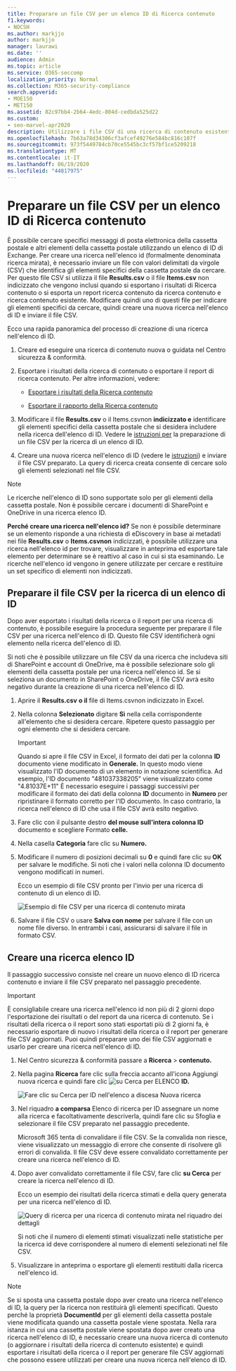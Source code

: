```yaml
---
title: Preparare un file CSV per un elenco ID di Ricerca contenuto
f1.keywords:
- NOCSH
ms.author: markjjo
author: markjjo
manager: laurawi
ms.date: ''
audience: Admin
ms.topic: article
ms.service: O365-seccomp
localization_priority: Normal
ms.collection: M365-security-compliance
search.appverid:
- MOE150
- MET150
ms.assetid: 82c97bb4-2b64-4edc-804d-cedbda525d22
ms.custom:
- seo-marvel-apr2020
description: Utilizzare i file CSV di una ricerca di contenuto esistente per creare una ricerca nell'elenco id che restituisce messaggi di posta elettronica specifici.
ms.openlocfilehash: 7b63a78d34306cf3afcef49276e584bc816c107f
ms.sourcegitcommit: 973f5449784cb70ce5545bc3cf57bf1ce5209218
ms.translationtype: MT
ms.contentlocale: it-IT
ms.lasthandoff: 06/19/2020
ms.locfileid: "44817975"
---
```

# <a name="prepare-a-csv-file-for-an-id-list-content-search"></a>Preparare un file CSV per un elenco ID di Ricerca contenuto

È possibile cercare specifici messaggi di posta elettronica della cassetta postale e altri elementi della cassetta postale utilizzando un elenco di ID di Exchange. Per creare una ricerca nell'elenco id (formalmente denominata ricerca mirata), è necessario inviare un file con valori delimitati da virgole (CSV) che identifica gli elementi specifici della cassetta postale da cercare. Per questo file CSV si utilizza il file **Results.csv** o il file **Items.csv** non indicizzato che vengono inclusi quando si esportano i risultati di Ricerca contenuto o si esporta un report ricerca contenuto da ricerca contenuto e ricerca contenuto esistente. Modificare quindi uno di questi file per indicare gli elementi specifici da cercare, quindi creare una nuova ricerca nell'elenco di ID e inviare il file CSV.

Ecco una rapida panoramica del processo di creazione di una ricerca nell'elenco di ID.

1. Creare ed eseguire una ricerca di contenuto nuova o guidata nel Centro sicurezza & conformità.

2. Esportare i risultati della ricerca di contenuto o esportare il report di ricerca contenuto. Per altre informazioni, vedere:

    - [Esportare i risultati della Ricerca contenuto](export-search-results.md)

    - [Esportare il rapporto della Ricerca contenuto](export-a-content-search-report.md)

3. Modificare il file **Results.csv** o il Items.csvnon **indicizzato e** identificare gli elementi specifici della cassetta postale che si desidera includere nella ricerca dell'elenco di ID. Vedere le [istruzioni per](#prepare-the-csv-file-for-an-id-list-search) la preparazione di un file CSV per la ricerca di un elenco di ID.

4. Creare una nuova ricerca nell'elenco di ID (vedere le [istruzioni](#create-an-id-list-search)) e inviare il file CSV preparato. La query di ricerca creata consente di cercare solo gli elementi selezionati nel file CSV.

> [!NOTE]
> Le ricerche nell'elenco di ID sono supportate solo per gli elementi della cassetta postale. Non è possibile cercare i documenti di SharePoint e OneDrive in una ricerca elenco ID.

 **Perché creare una ricerca nell'elenco id?** Se non è possibile determinare se un elemento risponde a una richiesta di eDiscovery in base ai metadati nei file **Results.csv** o **Items.csvnon** indicizzati, è possibile utilizzare una ricerca nell'elenco id per trovare, visualizzare in anteprima ed esportare tale elemento per determinare se è reattivo al caso in cui si sta esaminando. Le ricerche nell'elenco id vengono in genere utilizzate per cercare e restituire un set specifico di elementi non indicizzati.

## <a name="prepare-the-csv-file-for-an-id-list-search"></a>Preparare il file CSV per la ricerca di un elenco di ID

Dopo aver esportato i risultati della ricerca o il report per una ricerca di contenuto, è possibile eseguire la procedura seguente per preparare il file CSV per una ricerca nell'elenco di ID. Questo file CSV identificherà ogni elemento nella ricerca dell'elenco di ID.

Si noti che è possibile utilizzare un file CSV da una ricerca che  includeva siti di SharePoint e account di OneDrive, ma è possibile selezionare solo gli elementi della cassetta postale per una ricerca nell'elenco id. Se si seleziona un documento in SharePoint o OneDrive, il file CSV avrà esito negativo durante la creazione di una ricerca nell'elenco di ID.

1. Aprire il **Results.csv** **o il** file di Items.csvnon indicizzato in Excel.

2. Nella colonna **Selezionato** digitare **Sì** nella cella corrispondente all'elemento che si desidera cercare. Ripetere questo passaggio per ogni elemento che si desidera cercare.

    > [!IMPORTANT]
    > Quando si apre il file CSV in Excel, il formato dei dati per la colonna **ID** documento viene modificato in **Generale.** In questo modo viene visualizzato l'ID documento di un elemento in notazione scientifica. Ad esempio, l'ID documento "481037338205" viene visualizzato come "4.81037E+11" È necessario eseguire i passaggi successivi per modificare il formato dei dati della colonna **ID** documento in **Numero** per ripristinare il formato corretto per l'ID documento. In caso contrario, la ricerca nell'elenco di ID che usa il file CSV avrà esito negativo.

3. Fare clic con il pulsante destro **del mouse sull'intera colonna ID** documento e scegliere Formato **celle.**

4. Nella casella **Categoria** fare clic su **Numero.**

5. Modificare il numero di posizioni decimali su **0** e quindi fare clic su **OK** per salvare le modifiche. Si noti che i valori nella colonna ID documento vengono modificati in numeri.

    Ecco un esempio di file CSV pronto per l'invio per una ricerca di contenuto di un elenco di ID.

    ![Esempio di file CSV per una ricerca di contenuto mirata](../media/8371b8cb-1638-496e-9be1-fe1565757d67.png)

6. Salvare il file CSV o usare **Salva con nome** per salvare il file con un nome file diverso. In entrambi i casi, assicurarsi di salvare il file in formato CSV.

## <a name="create-an-id-list-search"></a>Creare una ricerca elenco ID

Il passaggio successivo consiste nel creare un nuovo elenco di ID ricerca contenuto e inviare il file CSV preparato nel passaggio precedente.

> [!IMPORTANT]
> È consigliabile creare una ricerca nell'elenco id non più di 2 giorni dopo l'esportazione dei risultati o del report da una ricerca di contenuto. Se i risultati della ricerca o il report sono stati esportati più di 2 giorni fa, è necessario esportare di nuovo i risultati della ricerca o il report per generare file CSV aggiornati. Puoi quindi preparare uno dei file CSV aggiornati e usarlo per creare una ricerca nell'elenco di ID.

1. Nel Centro sicurezza & conformità passare a **Ricerca** \> **contenuto.**

2. Nella pagina **Ricerca** fare clic sulla freccia accanto all'icona Aggiungi nuova ricerca e quindi fare clic ![ su Cerca per ELENCO ](../media/8ee52980-254b-440b-99a2-18d068de62d3.gif)  **ID.**

    ![Fare clic su Cerca per ID nell'elenco a discesa Nuova ricerca](../media/e65f9942-09b2-4127-865e-e64029a590df.png)

3. Nel riquadro **a comparsa** Elenco di ricerca per ID assegnare un  nome alla ricerca e facoltativamente descriverla, quindi fare clic su Sfoglia e selezionare il file CSV preparato nel passaggio precedente.

    Microsoft 365 tenta di convalidare il file CSV. Se la convalida non riesce, viene visualizzato un messaggio di errore che consente di risolvere gli errori di convalida. Il file CSV deve essere convalidato correttamente per creare una ricerca nell'elenco di ID.

4. Dopo aver convalidato correttamente il file CSV, fare clic **su Cerca** per creare la ricerca nell'elenco di ID.

    Ecco un esempio dei risultati della ricerca stimati e della query generata per una ricerca nell'elenco di ID.

    ![Query di ricerca per una ricerca di contenuto mirata nel riquadro dei dettagli](../media/dbd9e570-c04b-4056-a8a7-37e9916ec683.png)

    Si noti che il numero di elementi stimati visualizzati nelle statistiche per la ricerca id deve corrispondere al numero di elementi selezionati nel file CSV.

5. Visualizzare in anteprima o esportare gli elementi restituiti dalla ricerca nell'elenco id.

> [!NOTE]
> Se si sposta una cassetta postale dopo aver creato una ricerca nell'elenco di ID, la query per la ricerca non restituirà gli elementi specificati. Questo perché la proprietà **DocumentId** per gli elementi della cassetta postale viene modificata quando una cassetta postale viene spostata. Nella rara istanza in cui una cassetta postale viene spostata dopo aver creato una ricerca nell'elenco di ID, è necessario creare una nuova ricerca di contenuto (o aggiornare i risultati della ricerca di contenuto esistente) e quindi esportare i risultati della ricerca o il report per generare file CSV aggiornati che possono essere utilizzati per creare una nuova ricerca nell'elenco di ID.
